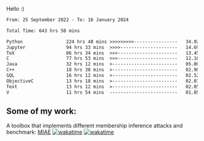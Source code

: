 Hello :)


<!--START_SECTION:waka-->

```txt
From: 25 September 2022 - To: 16 January 2024

Total Time: 643 hrs 50 mins

Python                224 hrs 48 mins >>>>>>>>>----------------   34.92 %
Jupyter               94 hrs 33 mins  >>>>---------------------   14.69 %
TeX                   86 hrs 34 mins  >>>----------------------   13.45 %
C                     77 hrs 53 mins  >>>----------------------   12.10 %
Java                  32 hrs 12 mins  >------------------------   05.00 %
C++                   18 hrs 38 mins  >------------------------   02.90 %
SQL                   16 hrs 12 mins  >------------------------   02.52 %
ObjectiveC            13 hrs 18 mins  >------------------------   02.07 %
Text                  13 hrs 12 mins  >------------------------   02.05 %
V                     11 hrs 54 mins  -------------------------   01.85 %
```

<!--END_SECTION:waka-->

## Some of my work: 

A toolbox that implements different membership inference attacks and benchmark: [MIAE](https://github.com/RPI-DSPlab) [![wakatime](https://wakatime.com/badge/user/18ac89f5-baf8-49e6-a5ee-d9272435ce3a/project/3e6541fd-578f-4d9d-9080-f2a42b2d10e1.svg)](https://wakatime.com/badge/user/18ac89f5-baf8-49e6-a5ee-d9272435ce3a/project/3e6541fd-578f-4d9d-9080-f2a42b2d10e1) [![wakatime](https://wakatime.com/badge/user/18ac89f5-baf8-49e6-a5ee-d9272435ce3a/project/5d5826e9-c6d6-4d86-8b00-0d1608c5f167.svg)](https://wakatime.com/badge/user/18ac89f5-baf8-49e6-a5ee-d9272435ce3a/project/5d5826e9-c6d6-4d86-8b00-0d1608c5f167)
